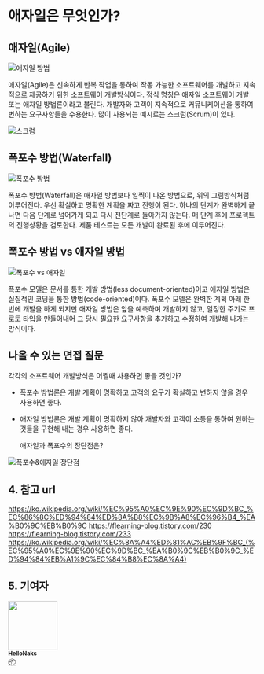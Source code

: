 # 애자일은 무엇인가?

## 애자일(Agile)

![애자일 방법](/img/dev_knowledge/Agile/agile.jpg)

애자일(Agile)은 신속하게 반복 작업을 통하여 작동 가능한 소프트웨어를 개발하고 지속적으로 제공하기 위한 소프트웨어 개발방식이다. 정식 명칭은 애자일 소프트웨어 개발 또는 애자일 방법론이라고 불린다. 개발자와 고객이 지속적으로 커뮤니케이션을 통하여 변하는 요구사항들을 수용한다. 많이 사용되는 예시로는 스크럼(Scrum)이 있다. 

  ![스크럼](/img/dev_knowledge/Agile/scrum.jpg)

## 폭포수 방법(Waterfall)

![폭포수 방법](/img/dev_knowledge/Agile/waterfall_method.png)

   폭포수 방법(Waterfall)은 애자일 방법보다 일찍이 나온 방법으로, 위의 그림방식처럼 이루어진다. 우선 확실하고 명확한 계획을 짜고 진행이 된다. 하나의 단계가 완벽하게 끝나면 다음 단계로 넘어가게 되고 다시 전단계로 돌아가지 않는다. 매 단계 후에 프로젝트의 진행상황을 검토한다. 제품 테스트는 모든 개발이 완료된 후에 이루어진다.

## 폭포수 방법 vs 애자일 방법

![폭포수 vs 애자일](/img/dev_knowledge/Agile/waterfall_vs_agile.png)

폭포수 모델은 문서를 통한 개발 방법(less document-oriented)이고 애자일 방법은 실질적인 코딩을 통한 방법(code-oriented)이다. 폭포수 모델은 완벽한 계획 아래 한번에 개발을 하게 되지만 애자일 방법은 앞을 예측하며 개발하지 않고, 일정한 주기로 프로토 타입을 만들어내어 그 당시 필요한 요구사항을 추가하고 수정하여 개발해 나가는 방식이다.

## 나올 수 있는 면접 질문

   각각의 소프트웨어 개발방식은 어쩔때 사용하면 좋을 것인가?

- 폭포수 방법론은 개발 계획이 명확하고 고객의 요구가 확실하고 변하지 않을 경우 사용하면 좋다.
- 애자일 방법론은 개발 계획이 명확하지 않아 개발자와 고객이 소통을 통하여 원하는 것들을 구현해 내는 경우 사용하면 좋다.

   애자일과 폭포수의 장단점은?

![폭포수&애자일 장단점](/img/dev_knowledge/Agile/waterfall_agile.png)

## 4. 참고 url

https://ko.wikipedia.org/wiki/%EC%95%A0%EC%9E%90%EC%9D%BC_%EC%86%8C%ED%94%84%ED%8A%B8%EC%9B%A8%EC%96%B4_%EA%B0%9C%EB%B0%9C
https://flearning-blog.tistory.com/230
https://flearning-blog.tistory.com/233
https://ko.wikipedia.org/wiki/%EC%8A%A4%ED%81%AC%EB%9F%BC_(%EC%95%A0%EC%9E%90%EC%9D%BC_%EA%B0%9C%EB%B0%9C_%ED%94%84%EB%A1%9C%EC%84%B8%EC%8A%A4)



## 5. 기여자


 <td align="center"><a href="https://github.com/HelloNaks"><img src="https://avatars.githubusercontent.com/u/49478141?v=4?s=100" width="100px;" alt=""/><br /><sub><b>HelloNaks</b></sub></a><br /><a href="#platform-HelloNaks" title="Packaging/porting to new platform">📦</a></td>